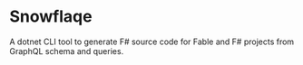 # Snowflaqe

A dotnet CLI tool to generate F# source code for Fable and F# projects from GraphQL schema and queries.